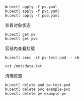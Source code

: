 ```
kubectl apply -f pv.yaml
kubectl apply -f pvc.yaml
kubectl apply -f pod.yaml
```

查看对象状态
```
kubectl get pv
kubectl get pvc

```


容器内查看挂载
```
kubectl exec -it pv-test-pod -- sh

cat /mnt/data.txt

```


清理资源
```
kubectl delete pod pv-test-pod
kubectl delete pvc example-pvc
kubectl delete pv example-pv

```